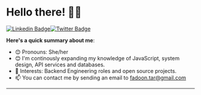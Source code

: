 # Hello there! 👋🏾

[![Linkedin Badge](https://img.shields.io/badge/-FadoonTarnongu-blue?style=for-the-badge&logo=Linkedin&logoColor=white&link=https://www.linkedin.com/in/fadoon-tarnongu-010884a5/)](https://www.linkedin.com/in/fadoon-tarnongu-010884a5/)[![Twitter Badge](https://img.shields.io/badge/-@Fashmelon-1ca0f1?style=for-the-badge&logo=twitter&logoColor=white&link=https://twitter.com/Fashmelon)](https://twitter.com/Fashmelon)


**Here's a quick summary about me**:

- 😊 Pronouns: She/her
- 😊 I'm continously expanding my knowledge of JavaScript, system design, API services and databases.
- 💼 Interests: Backend Engineering roles and open source projects.
- 📫 You can contact me by sending an email to fadoon.tar@gmail.com

---
